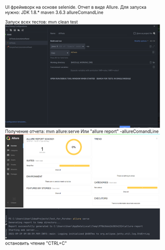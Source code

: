 UI фреймворк на основе selenide. 
Отчет в виде Allure.
Для запуска нужно:
JDK 1.8.*
maven 3.6.3
allureСomandLine

Запуск всех тестов: mvn clean test
![img_2.png](img_2.png)
Получение отчета: mvn allure:serve
Или "allure report" -allureComandLine
![img.png](img.png)
![img_1.png](img_1.png)
остановить чтение "CTRL+C"